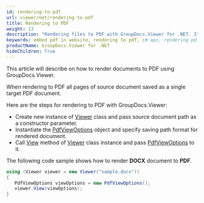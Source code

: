 ```yaml
---
id: rendering-to-pdf
url: viewer/net/rendering-to-pdf
title: Rendering to PDF
weight: 13
description: "Rendering files to PDF with GroupDocs.Viewer for .NET. It means that you can embed PDF in websites or applications by using this C# API"
keywords: embed pdf in website, rendering to pdf, c# api, rendering pdf
productName: GroupDocs.Viewer for .NET
hideChildren: True
---  
```

This article will describe on how to render documents to PDF using GroupDocs.Viewer.

When rendering to PDF all pages of source document saved as a single target PDF document.  

Here are the steps for rendering to PDF with GroupDocs.Viewer:

* Create new instance of [Viewer](https://apireference.groupdocs.com/net/viewer/groupdocs.viewer/viewer) class and pass source document path as a constructor parameter.
* Instantiate the [PdfViewOptions](https://apireference.groupdocs.com/net/viewer/groupdocs.viewer.options/pdfviewoptions) object and specify saving path format for rendered document.
* Call [View](https://apireference.groupdocs.com/net/viewer/groupdocs.viewer/viewer/methods/view) method of [Viewer](https://apireference.groupdocs.com/net/viewer/groupdocs.viewer/viewer) class instance and pass [PdfViewOptions](https://apireference.groupdocs.com/net/viewer/groupdocs.viewer.options/pdfviewoptions) to it.

The following code sample shows how to render **DOCX** document to **PDF**.

```csharp
using (Viewer viewer = new Viewer("sample.docx"))
{
   PdfViewOptions viewOptions = new PdfViewOptions();
   viewer.View(viewOptions);
}
```
